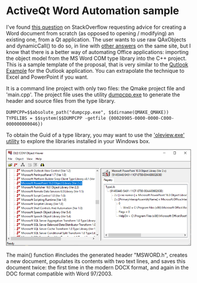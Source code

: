 # ActiveQt Word Automation sample

I've found [this question](https://stackoverflow.com/questions/59747787/how-to-create-docx-and-doc-file-with-qaxobject-in-qt-for-windows) on StackOverflow requesting advice for creating a Word document from scratch (as opposed to opening / modifying) an existing one, from a Qt application. The user wants to use raw QAxObjects and dynamicCall() to do so, in line with [other answers](https://stackoverflow.com/questions/3177268/generating-word-documents-doc-odt-through-c-qt) on the same site, but I know that there is a better way of automating Office applications: importing the object model from the MS Word COM type library into the C++ project. This is a sample template of the proposal, that is very similar to the [Qutlook Example](https://doc.qt.io/qt-5/activeqt-activeqt-qutlook-example.html) for the Outlook application. You can extrapolate the technique to Excel and PowerPoint if you want.

It is a command line project with only two files: the Qmake project file and 'main.cpp'. The project file uses the utility [dumpcpp.exe](https://doc.qt.io/qt-5/activeqt-dumpcpp.html) to generate the header and source files from the type library.

    DUMPCPP=$$absolute_path("dumpcpp.exe", $$dirname(QMAKE_QMAKE))
    TYPELIBS = $$system($$DUMPCPP -getfile {00020905-0000-0000-C000-000000000046})

To obtain the Guid of a type library, you may want to use the ['oleview.exe' utility](https://docs.microsoft.com/en-us/windows/win32/com/ole-com-object-viewer) to explore the libraries installed in your Windows box.

![oleview.exe image](oleview.png)

The main() function #includes the generated header "MSWORD.h", creates a new document, populates its contents with two text lines, and saves this document twice: the first time in the modern DOCX format, and again in the DOC format compatible with Word 97/2003.
